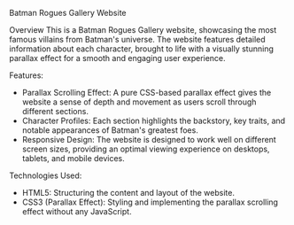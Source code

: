 Batman Rogues Gallery Website

Overview
This is a Batman Rogues Gallery website, showcasing the most famous villains from Batman's universe.
The website features detailed information about each character, brought to life with a visually stunning parallax effect for a smooth and engaging user experience.

Features:
- Parallax Scrolling Effect: A pure CSS-based parallax effect gives the website a sense of depth and movement as users scroll through different sections.
- Character Profiles: Each section highlights the backstory, key traits, and notable appearances of Batman's greatest foes.
- Responsive Design: The website is designed to work well on different screen sizes, providing an optimal viewing experience on desktops, tablets, and mobile devices.
  
Technologies Used:
- HTML5: Structuring the content and layout of the website.
- CSS3 (Parallax Effect): Styling and implementing the parallax scrolling effect without any JavaScript.
